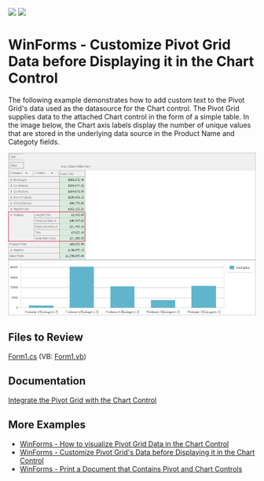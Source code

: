 <!-- default badges list -->
[![](https://img.shields.io/badge/Open_in_DevExpress_Support_Center-FF7200?style=flat-square&logo=DevExpress&logoColor=white)](https://supportcenter.devexpress.com/ticket/details/E2214)
[![](https://img.shields.io/badge/📖_How_to_use_DevExpress_Examples-e9f6fc?style=flat-square)](https://docs.devexpress.com/GeneralInformation/403183)
<!-- default badges end -->

# WinForms - Customize Pivot Grid Data before Displaying it in the Chart Control

The following example demonstrates how to add custom text to the Pivot Grid's data used as the datasource for the Chart control. The Pivot Grid supplies data to the attached Chart control in the form of a simple table. In the image below, the Chart axis labels display the number of unique values that are stored in the underlying data source in the Product Name and Categoty fields.

![Pivot Grid - Chart integraton](images/pivotgrid.png)

## Files to Review
<!-- default file list -->
[Form1.cs](./CS/Form1.cs) (VB: [Form1.vb](./VB/Form1.vb))
<!-- default file list end -->

## Documentation

[Integrate the Pivot Grid with the Chart Control](https://docs.devexpress.com/WindowsForms/8748/controls-and-libraries/pivot-grid/data-analysis/integration-with-the-chart-control)

## More Examples 
- [WinForms - How to visualize Pivot Grid Data in the Chart Control](https://github.com/DevExpress-Examples/winforms-visualize-pivot-grid-data-in-chart)
- [WinForms - Customize Pivot Grid's Data before Displaying it in the Chart Control](https://github.com/DevExpress-Examples/customize-pivot-grid-controls-data-before-displaying-it-in-a-chart-control-e2214)
- [WinForms - Print a Document that Contains Pivot and Chart Controls](https://github.com/DevExpress-Examples/winforms-print-pivot-and-chart-controls)
